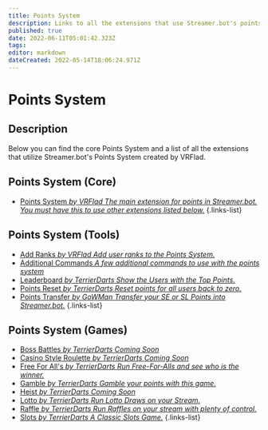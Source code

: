 ```yaml
---
title: Points System
description: Links to all the extensions that use Streamer.bot's points system.
published: true
date: 2022-06-11T05:01:42.323Z
tags: 
editor: markdown
dateCreated: 2022-05-14T18:06:24.971Z
---
```


# Points System

## Description

Below you can find the core Points System and a list of all the extensions that utilize Streamer.bot's Points System created by VRFlad.

## Points System (Core)

* [Points System *by VRFlad* *The main extension for points in Streamer.bot.  You must have this to use other extensions listed below.*](/extensions/points-system/points-system-core)
{.links-list}

## Points System (Tools)


* [Add Ranks *by VRFlad* *Add user ranks to the Points System.*](/extensions/points-system/points-system-add-ranks)
* [Additional Commands *A few additional commands to use with the points system*](/extensions/points-system/additional-commands)
* [Leaderboard *by TerrierDarts* *Show the Users with the Top Points.*](/extensions/points-system/points-system-leaderboard)
* [Points Reset *by TerrierDarts* *Reset points for all users back to zero.*](/extensions/points-system/points-system-points-reset)
* [Points Transfer *by GoWMan* *Transfer your SE or SL Points into Streamer.bot.*](/extensions/points-system/points-system-points-transfer)
{.links-list}

## Points System (Games)

* [Boss Battles *by TerrierDarts* *Coming Soon*](/extensions/points-system/points-system-boss-battles)
* [Casino Style Roulette *by TerrierDarts* *Coming Soon*](/extensions/points-system/points-system-roulette)
* [Free For All's *by TerrierDarts* *Run Free-For-Alls and see who is the winner.*](/extensions/points-system/points-system-free-for-alls)
* [Gamble *by TerrierDarts* *Gamble your points with this game.*](/extensions/points-system/points-system-gamble)
* [Heist *by TerrierDarts* *Coming Soon*](/extensions/points-system/points-system-heist)
* [Lotto *by TerrierDarts* *Run Lotto Draws on your Stream.*](/extensions/points-system/points-system-lotto)
* [Raffle *by TerrierDarts* *Run Raffles on your stream with plenty of control.*](/extensions/points-system/points-system-raffle)
* [Slots *by TerrierDarts* *A Classic Slots Game.*](/extensions/points-system/points-system-slots)
{.links-list}


